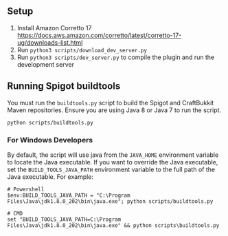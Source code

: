 ## Setup

1. Install Amazon Corretto 17 https://docs.aws.amazon.com/corretto/latest/corretto-17-ug/downloads-list.html
2. Run `python3 scripts/download_dev_server.py`
3. Run `python3 scripts/dev_server.py` to compile the plugin and run the development server

## Running Spigot buildtools

You must run the `buildtools.py` script to build the Spigot and CraftBukkit Maven repositories. Ensure you are using 
Java 8 or Java 7 to run the script.

```shell
python scripts/buildtools.py
```

### For Windows Developers
By default, the script will use java from the `JAVA_HOME` environment variable to locate the Java executable. If you
want to override the Java executable, set the `BUILD_TOOLS_JAVA_PATH` environment variable to the full path of the Java
executable. For example:
```shell
# Powershell
$env:BUILD_TOOLS_JAVA_PATH = "C:\Program Files\Java\jdk1.8.0_202\bin\java.exe"; python scripts/buildtools.py

# CMD
set "BUILD_TOOLS_JAVA_PATH=C:\Program Files\Java\jdk1.8.0_202\bin\java.exe" && python scripts\buildtools.py
```
